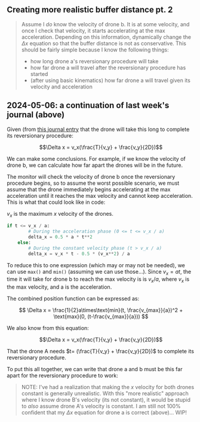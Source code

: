 ## Creating more realistic buffer distance pt. 2

> Assume I _do_ know the velocity of drone b. It is at some velocity, and once I
> check that velocity, it starts accelerating at the max acceleration. Depending
> on this information, dynamically change the $\Delta x$ equation so that the
> buffer distance is not as conservative. This should be fairly simple because I
> know the following things:
>
> - how long drone a's reversionary procedure will take
> - how far drone a will travel after the reversionary procedure has started
> - (after using basic kinematics) how far drone a will travel given its velocity
>   and acceleration

## 2024-05-06: a continuation of last week's journal (above)

Given (from [this journal entry](2024-04-10.md) that the drone will take this
long to complete its reversionary procedure:

$$\Delta x = v_x(\frac{T}{v_y} + \frac{v_y}{2D})$$

We can make some conclusions. For example, if we know the velocity of drone b,
we can calculate how far apart the drones will be in the future.

The monitor will check the velocity of drone b once the reversionary procedure
begins, so to assume the worst possible scenario, we must assume that the drone
immediately begins accelerating at the max acceleration until it reaches the max
velocity and cannot keep acceleration. This is what that could look like in code:

$v_x$ is the maximum $x$ velocity of the drones.

```python
if t <= v_x / a:
        # During the acceleration phase (0 <= t <= v_x / a)
        delta_x = 0.5 * a * t**2
    else:
        # During the constant velocity phase (t > v_x / a)
        delta_x = v_x * t - 0.5 * (v_x**2) / a
```

To reduce this to one expression (which may or may not be needed), we can use
`max()` and `min()` (assuming we can use those...). Since $v_x=at$, the time it
will take for drone b to reach the max velocity is is $v_x/a$, where $v_x$ is
the max velocity, and a is the acceleration.

The combined position function can be expressed as:

$$
\Delta x = \frac{1}{2}a\times\text{min}(t, \frac{v_{max}}{a})^2 +
\text{max}(0, (t-\frac{v_{max}}{a}))
$$

We also know from this equation:

$$\Delta x = v_x(\frac{T}{v_y} + \frac{v_y}{2D})$$

That the drone A needs $t= (\frac{T}{v_y} + \frac{v_y}{2D})$ to complete its
reversionary procedure.

To put this all together, we can write that drone a and b must be this far apart
for the reversionary procedure to work:

> NOTE: I've had a realization that making the $x$ velocity for both drones
> constant is generally unrealistic. With this "more realistic" approach where I
> know drone B's velocity (its not constant), it would be stupid to _also_
> assume drone A's velocity is constant. I am still not 100% confident that my
> $\Delta x$ equation for drone a is correct (above)... WIP!
